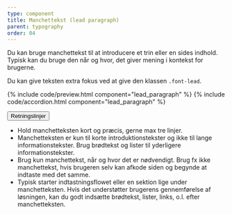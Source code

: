 ```yaml
---
type: component
title: Manchettekst (lead paragraph)
parent: typography
order: 04
---
```

<p class="font-lead">Du kan bruge manchettekst til at introducere et trin eller en sides indhold. Typisk kan du bruge den når og hvor, det giver mening i kontekst for brugerne.</p>

<p>Du kan give teksten extra fokus ved at give den klassen <code>.font-lead</code>.</p>

{% include code/preview.html component="lead_paragraph" %}
{% include code/accordion.html component="lead_paragraph" %}


<div class="accordion accordion-bordered">
  <button class="button-unstyled accordion-button"
      aria-expanded="true" aria-controls="typolead-docs">
    Retningslinjer
  </button>
  <div id="typolead-docs" aria-hidden="false" class="accordion-content">
          <ul>
            <li>Hold manchetteksten kort og præcis, gerne max tre linjer.</li>  
            <li>Manchetteksten er kun til korte introduktionstekster og ikke til lange informationstekster. Brug brødtekst og lister til yderligere informationstekster.</li>
            <li>Brug kun manchettekst, når og hvor det er nødvendigt. Brug fx ikke manchettekst, hvis brugeren selv kan afkode siden og begynde at indtaste med det samme.</li>
            <li>Typisk starter indtastningsflowet eller en sektion lige under manchetteksten. Hvis det understøtter brugerens gennemførelse af løsningen, kan du godt indsætte brødtekst, lister, links, o.l. efter manchetteksten.</li>
          </ul>
  </div>
</div>
